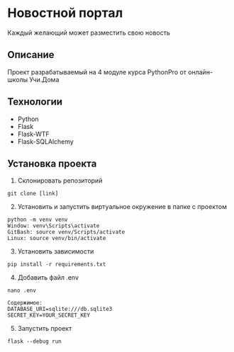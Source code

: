 # Новостной портал
Каждый желающий может разместить свою новость

## Описание
Проект разрабатываемый на 4 модуле курса PythonPro от онлайн-школы Учи.Дома

## Технологии
- Python
- Flask
- Flask-WTF
- Flask-SQLAlchemy

## Установка проекта
1. Склонировать репозиторий
```
git clone [link]
```
2. Установить и запустить виртуальное окружение в папке с проектом
```commandline
python -m venv venv
Window: venv\Scripts\activate
GitBash: source venv/Scripts/activate
Linux: source venv/bin/activate
```
3. Установить зависимости
```commandline
pip install -r requirements.txt
```
4. Добавить файл .env
```text
nano .env

Содержимое:
DATABASE_URI=sqlite:///db.sqlite3
SECRET_KEY=YOUR_SECRET_KEY
```
5. Запустить проект
```commandline
flask --debug run
```
